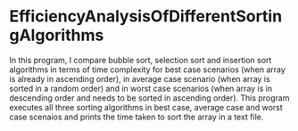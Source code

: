 # EfficiencyAnalysisOfDifferentSortingAlgorithms
In this program, I compare bubble sort, selection sort and insertion sort algorithms in terms of time complexity for best case scenarios (when array is already in ascending order), in average case scenario (when array is sorted in a random order) and in worst case scenarios (when array is in descending order and needs to be sorted in ascending order). This program executes all three sorting algorithms in best case, average case and worst case scenaios and prints the time taken to sort the array in a text file.
